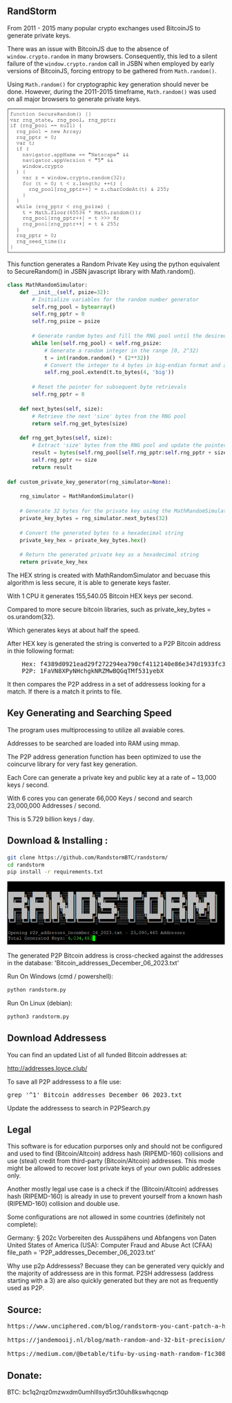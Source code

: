 ## RandStorm
From 2011 - 2015 many popular crypto exchanges used BitcoinJS to generate private keys. 

There was an issue with BitcoinJS due to the absence of `window.crypto.random` in many browsers. Consequently, this led to a silent failure of the `window.crypto.random` call in JSBN when employed by early versions of BitcoinJS, forcing entropy to be gathered from `Math.random()`.

Using `Math.random()` for cryptographic key generation should never be done. However, during the 2011-2015 timeframe, `Math.random()` was used on all major browsers to generate private keys.

![Project Image](SecureRandom.png)

This function generates a Random Private Key using the python equivalent to SecureRandom() in JSBN javascript library with Math.random(). 

```python
class MathRandomSimulator:
    def __init__(self, psize=32):
        # Initialize variables for the random number generator
        self.rng_pool = bytearray()
        self.rng_pptr = 0
        self.rng_psize = psize

        # Generate random bytes and fill the RNG pool until the desired size is reached
        while len(self.rng_pool) < self.rng_psize:
            # Generate a random integer in the range [0, 2^32)
            t = int(random.random() * (2**32))
            # Convert the integer to 4 bytes in big-endian format and append to the RNG pool
            self.rng_pool.extend(t.to_bytes(4, 'big'))

        # Reset the pointer for subsequent byte retrievals
        self.rng_pptr = 0

    def next_bytes(self, size):
        # Retrieve the next 'size' bytes from the RNG pool
        return self.rng_get_bytes(size)

    def rng_get_bytes(self, size):
        # Extract 'size' bytes from the RNG pool and update the pointer
        result = bytes(self.rng_pool[self.rng_pptr:self.rng_pptr + size])
        self.rng_pptr += size
        return result

def custom_private_key_generator(rng_simulator=None):

    rng_simulator = MathRandomSimulator()

    # Generate 32 bytes for the private key using the MathRandomSimulator
    private_key_bytes = rng_simulator.next_bytes(32)

    # Convert the generated bytes to a hexadecimal string
    private_key_hex = private_key_bytes.hex()

    # Return the generated private key as a hexadecimal string
    return private_key_hex

```
The HEX string is created with MathRandomSimulator and becuase this algorithm is less secure, it is able to generate keys faster. 

With 1 CPU it generates 155,540.05 Bitcoin HEX keys per second. 

Compared to more secure bitcoin libraries, such as private_key_bytes = os.urandom(32).

Which generates keys at about half the speed.  

After HEX key is generated the string is converted to a P2P Bitcoin address in thie following format:

<pre>
    Hex: f4389d0921ead29f272294ea790cf4112140e86e347d1933fc302373fb451bdc
    P2P: 1FaVN8XPyNHchgkNRZMwBQGqTMf531yebX
</pre>

It then compares the P2P address in a set of addressess looking for a match. If there is a match it prints to file. 

## Key Generating and Searching Speed

The program uses multiprocessing to utilize all avaiable cores.

Addresses to be searched are loaded into RAM using mmap. 

The P2P address generation function has been optimized to use the coincurve library for very fast key generation. 

Each Core can generate a private key and public key at a rate of ~ 13,000 keys / second.  

With 6 cores you can generate 66,000 Keys / second and search 23,000,000 Addresses / second.

This is 5.729 billion keys / day.

## Download & Installing :

```bash
git clone https://github.com/RandstormBTC/randstorm/
cd randstorm
pip install -r requirements.txt
```
![Project Image](randstorm.png)

The generated P2P Bitcoin address is cross-checked against the addresses in the database: 'Bitcoin_addresses_December_06_2023.txt'

Run On Windows (cmd / powershell):
```bash
python randstorm.py
```
Run On Linux (debian):
```bash
python3 randstorm.py
```
## Download Addressess 
You can find an updated List of all funded Bitcoin addresses at:

http://addresses.loyce.club/

To save all P2P addressess to a file use:
<pre>
grep '^1' Bitcoin_addresses_December_06_2023.txt 
</pre>

Update the addressess to search in P2PSearch.py 

## Legal
This software is for education purporses only and should not be configured and used to find (Bitcoin/Altcoin) address hash (RIPEMD-160) collisions and use (steal) credit from third-party (Bitcoin/Altcoin) addresses. This mode might be allowed to recover lost private keys of your own public addresses only.

Another mostly legal use case is a check if the (Bitcoin/Altcoin) addresses hash (RIPEMD-160) is already in use to prevent yourself from a known hash (RIPEMD-160) collision and double use.

Some configurations are not allowed in some countries (definitely not complete):

Germany: § 202c Vorbereiten des Ausspähens und Abfangens von Daten
United States of America (USA): Computer Fraud and Abuse Act (CFAA)
file_path = 'P2P_addresses_December_06_2023.txt'

Why use p2p Addressess? Becuase they can be generated very quickly and the majority of addressess are in this format. P2SH addressess (address starting with a 3) are also quickly generated but they are not as frequently used as P2P. 

## Source:
<pre>
https://www.unciphered.com/blog/randstorm-you-cant-patch-a-house-of-cards

https://jandemooij.nl/blog/math-random-and-32-bit-precision/

https://medium.com/@betable/tifu-by-using-math-random-f1c308c4fd9d
</pre>
## Donate:
BTC: bc1q2rqz0mzwxdm0umhlllsyd5rt30uh8kswhqcnqp
